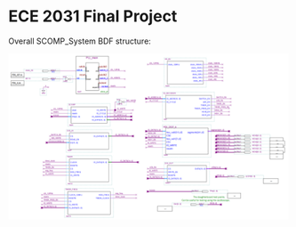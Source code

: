 # ECE 2031 Final Project

Overall SCOMP_System BDF structure:

![SCOMP_SystemBDF.png](https://github.com/ecuasonic/ECE2031-Timer-Project/blob/main/SCOMP_SystemBDF.png)
